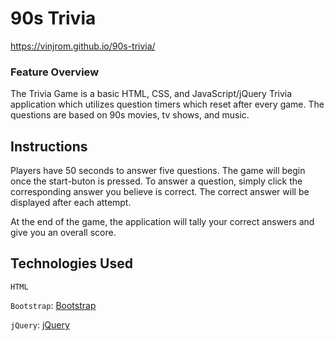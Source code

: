 # 90s Trivia

https://vinjrom.github.io/90s-trivia/

### Feature Overview

The Trivia Game is a basic HTML, CSS, and JavaScript/jQuery Trivia application which utilizes question timers which reset after every game. The questions are based on 90s movies, tv shows, and music.

## Instructions

Players have 50 seconds to answer five questions. The game will begin once the start-buton is pressed. To answer a question, simply click the corresponding answer you believe is correct. The correct answer will be displayed after each attempt.

At the end of the game, the application will tally your correct answers and give you an overall score.

## Technologies Used

`HTML`

`Bootstrap`:
[Bootstrap](https://getbootstrap.com/docs/4.4/getting-started/introduction/)

`jQuery`:
[jQuery](https://jquery.com/)
